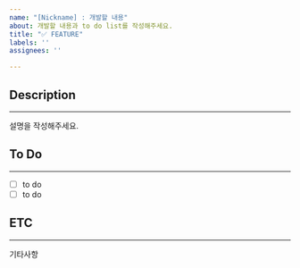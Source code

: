 ```yaml
---
name: "[Nickname] : 개발할 내용"
about: 개발할 내용과 to do list를 작성해주세요.
title: "✅ FEATURE"
labels: ''
assignees: ''

---
```


## Description
---
설명을 작성해주세요.

## To Do
---

-[ ] to do
-[ ] to do

## ETC
---
기타사항
